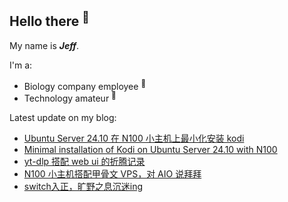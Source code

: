 ## Hello there <sup>👋</sup>  

My name is **_Jeff_**.  

I'm a:  

- Biology company employee <sup>🧬</sup>   
- Technology amateur <sup>📱</sup>    

Latest update on my blog:
  
- [Ubuntu Server 24.10 在 N100 小主机上最小化安装 kodi](https://blog.zzbd.org/kodi-ubuntu/) 
- [Minimal installation of Kodi on Ubuntu Server 24.10 with N100](https://blog.zzbd.org/en/kodi-ubuntu/) 
- [yt-dlp 搭配 web ui 的折腾记录](https://blog.zzbd.org/yt-dlp/) 
- [N100 小主机搭配甲骨文 VPS，对 AIO 说拜拜](https://blog.zzbd.org/mini-host-n100/) 
- [switch入正，旷野之息沉迷ing](https://blog.zzbd.org/switch-zelda/) 
